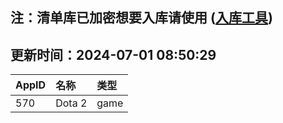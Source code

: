 ## 注：清单库已加密想要入库请使用 ([入库工具](https://github.com/BlankTMing/ManifestAutoUpdate/releases))

## 更新时间：2024-07-01 08:50:29
| AppID | 名称 | 类型  |
| :-------------------- | :----------------------------- | :----------- |
| 570 | Dota 2| game |
